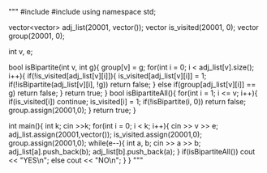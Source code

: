 """
#include<iostream>
#include<vector>
using namespace std;

vector<vector<int>> adj_list(20001, vector<int>());
vector<bool> is_visited(20001, 0);
vector<bool> group(20001, 0);

int v, e;

bool isBipartite(int v, int g){
    group[v] = g;
    for(int i = 0; i < adj_list[v].size(); i++){
        if(!is_visited[adj_list[v][i]]){
            is_visited[adj_list[v][i]] = 1;
            if(!isBipartite(adj_list[v][i], !g)) return false;
        }
        else if(group[adj_list[v][i]] == g) return false;
    }
    return true;
}
bool isBipartiteAll(){
    for(int i = 1; i <= v; i++){
        if(is_visited[i]) continue;
        is_visited[i] = 1;
        if(!isBipartite(i, 0)) return false;
        group.assign(20001,0);
    }
    return true;
}

int main(){
    int k;
    cin >>k;
    for(int i = 0; i < k; i++){
        cin >> v >> e;
        adj_list.assign(20001,vector<int>());
        is_visited.assign(20001,0);
        group.assign(20001,0);
        while(e--){
            int a, b;
            cin >> a >> b;
            adj_list[a].push_back(b);
            adj_list[b].push_back(a);
        }
        if(isBipartiteAll()) cout << "YES\n";
        else cout << "NO\n";
    }
}
"""
